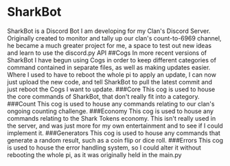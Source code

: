 # SharkBot
SharkBot is a Discord Bot I am developing for my Clan's Discord Server. 
Originally created to monitor and tally up our clan's count-to-6969 channel, he became a much greater project for me, a space to test out new ideas and learn to use the discord.py API
##Cogs
In more recent versions of SharkBot I have begun using Cogs in order to keep different categories of command contained in separate files, as well as making updates easier. Where I used to have to reboot the whole pi to apply an update, I can now just upload the new code, and tell SharkBot to pull the latest commit and just reboot the Cogs I want to update.
###Core
This cog is used to house the core commands of SharkBot, that don't really fit into a category.
###Count
This cog is used to house any commands relating to our clan's ongoing counting challenge.
###Economy
This cog is used to house any commands relating to the Shark Tokens economy. This isn't really used in the server, and was just more for my own entertainment and to see if I could implement it.
###Generators
This cog is used to house any commands that generate a random result, such as a coin flip or dice roll.
###Errors
This cog is used to house the error handling system, so I could alter it without rebooting the whole pi, as it was originally held in the main.py

